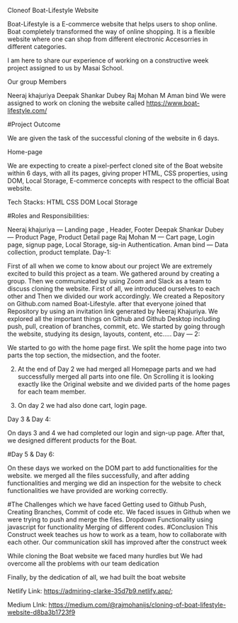 Cloneof Boat-Lifestyle Website

Boat-Lifestyle is a E-commerce website that helps users to shop online. Boat completely transformed the way of online shopping. It is a flexible website where one can shop from different electronic Accesorries in different categories. 

I am here to share our experience of working on a constructive week project assigned to us by Masai School.

Our group Members

Neeraj khajuriya
Deepak Shankar Dubey
Raj Mohan M
Aman bind
We were assigned to work on cloning the website called https://www.boat-lifestyle.com/

#Project Outcome

We are given the task of the successful cloning of the website in 6 days.



Home-page

We are expecting to create a pixel-perfect cloned site of the Boat website within 6 days, with all its pages, giving proper HTML, CSS properties, using DOM, Local Storage, E-commerce concepts with respect to the official Boat website.


Tech Stacks:
HTML
CSS
DOM
Local Storage

#Roles and Responsibilities:

Neeraj khajuriya — Landing page , Header, Footer
Deepak Shankar Dubey — Product Page, Product Detail page
Raj Mohan M — Cart page, Login page, signup page, Local Storage, sig-in Authentication.
Aman bind — Data collection, product template.
Day-1:

First of all when we come to know about our project We are extremely excited to build this project as a team.
We gathered around by creating a group. Then we communicated by using Zoom and Slack as a team to discuss cloning the website. First of all, we introduced ourselves to each other and Then we divided our work accordingly.
We created a Repository on Github.com named Boat-Lifestyle. after that everyone joined that Repository by using an invitation link generated by Neeraj Khajuriya.
We explored all the important things on Github and Github Desktop including push, pull, creation of branches, commit, etc.
We started by going through the website, studying its design, layouts, content, etc…..
Day — 2:

We started to go with the home page first. We split the home page into two parts the top section, the midsection, and the footer.


2. At the end of Day 2 we had merged all Homepage parts and we had successfully merged all parts into one file. On Scrolling it is looking exactly like the Original website and we divided parts of the home pages for each team member.

3. On day 2 we had also done cart, login page.





Day 3 & Day 4:

On days 3 and 4 we had completed our login and sign-up page. After that, we designed different products for the Boat.





#Day 5 & Day 6:

On these days we worked on the DOM part to add functionalities for the website. we merged all the files successfully, and after adding functionalities and merging we did an inspection for the website to check functionalities we have provided are working correctly.

#The Challenges which we have faced
Getting used to Github Push, Creating Branches, Commit of code etc.
We faced issues in Github when we were trying to push and merge the files.
Dropdown Functionality
using javascript for functionality
Merging of different codes.
#Conclusion
This Construct week teaches us how to work as a team, how to collaborate with each other. Our communication skill has improved after the construct week

While cloning the Boat website we faced many hurdles but We had overcome all the problems with our team dedication

Finally, by the dedication of all, we had built the boat website


Netlify Link: https://admiring-clarke-35d7b9.netlify.app/;

Medium LInk: https://medium.com/@rajmohanijs/cloning-of-boat-lifestyle-website-d8ba3b1723f9